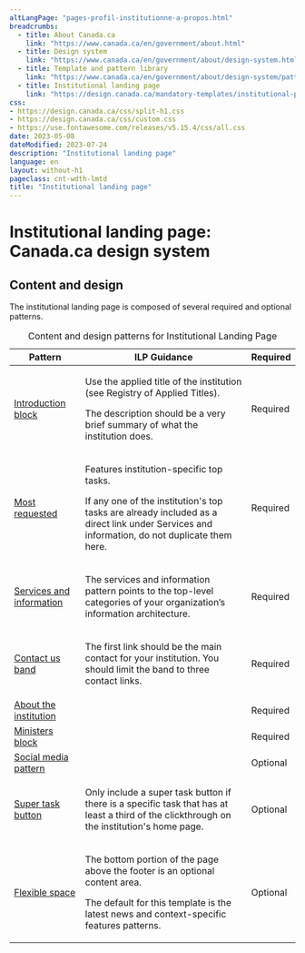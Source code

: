 ```yaml
---
altLangPage: "pages-profil-institutionne-a-propos.html"
breadcrumbs:
  - title: About Canada.ca
    link: "https://www.canada.ca/en/government/about.html"
  - title: Design system
    link: "https://www.canada.ca/en/government/about/design-system.html"
  - title: Template and pattern library
    link: "https://www.canada.ca/en/government/about/design-system/pattern-library.html"
  - title: Institutional landing page
    link: "https://design.canada.ca/mandatory-templates/institutional-profile-pages.html"    
css:
- https://design.canada.ca/css/split-h1.css
- https://design.canada.ca/css/custom.css
- https://use.fontawesome.com/releases/v5.15.4/css/all.css
date: 2023-05-08
dateModified: 2023-07-24
description: "Institutional landing page"
language: en
layout: without-h1
pageclass: cnt-wdth-lmtd
title: "Institutional landing page"
---
```

<h1 property="name" id="wb-cont" dir="ltr"><span class="stacked"><span>Institutional landing page</span>: <span>Canada.ca design system</span></span></h1>
<h2>Content and design</h2>
<p>The institutional landing page is composed of several required and optional patterns.</p>
<div class="row mrgn-tp-lg">
  <div class="col-md-8">
    <table class="table" id="ilp-01" aria-live="polite">
      <caption class="wb-inv">
      Content and design patterns for Institutional Landing Page
      </caption>
      <thead>
        <tr>
          <th class="col-md-4">Pattern</th>
          <th class="col-md-6">ILP Guidance</th>
          <th class="col-md-2">Required</th>
        </tr>
      </thead>
      <tbody>
        <tr>
          <td><a href="#">Introduction block</a></td>
          <td><p>Use the applied title of the institution (see Registry of Applied Titles).</p>
            <p>The description should be a very brief summary of what the institution does.</p></td>
          <td class="text-center"><span class="far fa-check-circle"></span><span class="wb-inv"> Required</span></td>
        </tr>
        <tr>
          <td><a href="#">Most requested</a></td>
          <td><p>Features institution-specific top tasks.</p>
            <p>If any one of the institution's top tasks are already included as a direct link under Services and information, do not duplicate them here.</p></td>
          <td class="text-center"><span class="far fa-check-circle"></span><span class="wb-inv"> Required</span></td>
        </tr>
        <tr>
          <td><a href="#">Services and information</a></td>
          <td><p>The services and information pattern points to the top-level categories of your organization’s information architecture.</p></td>
          <td class="text-center"><span class="far fa-check-circle text-success"></span><span class="wb-inv"> Required</span></td>
        </tr>
        <tr>
          <td><a href="#">Contact us band</a></td>
          <td><p>The first link should be the main contact for your institution. You should limit the band to three contact links.</p></td>
          <td class="text-center"><span class="far fa-check-circle"></span><span class="wb-inv"> Required</span></td>
        </tr>
        <tr>
          <td><a href="#">About the institution</a></td>
          <td></td>
          <td class="text-center"><span class="far fa-check-circle"></span><span class="wb-inv"> Required</span></td>
        </tr>
        <tr>
          <td><a href="#">Ministers block</a></td>
          <td></td>
          <td class="text-center"><span class="far fa-check-circle"></span><span class="wb-inv"> Required</span></td>
        </tr>
        <tr>
          <td><a href="#">Social media pattern</a></td>
          <td></td>
          <td>Optional</td>
        </tr>
        <tr>
          <td><a href="#">Super task button</a></td>
          <td><p>Only include a super task button if there is a specific task that has at least a third of the clickthrough on the institution's home page.</p></td>
          <td>Optional</td>
        </tr>
        <tr>
          <td><a href="#">Flexible space</a></td>
          <td><p>The bottom portion of the page above the footer is an optional content area.</p>
            <p>The default for this template is the latest news and context-specific features patterns.</p></td>
          <td>Optional</td>
        </tr>
      </tbody>
    </table>
  </div>
</div>
